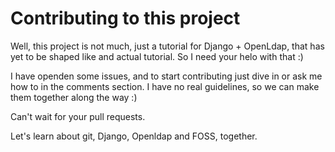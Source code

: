 # Contributing to this project

Well, this project is not much, just a tutorial for Django + OpenLdap, that has yet to be shaped like and actual tutorial.
So I need your helo with that :) 

I have openden some issues, and to start contributing just dive in or ask me how to in the comments section.
I have no real guidelines, so we can make them together along the way :)

Can't wait for your pull requests.

Let's learn about git, Django, Openldap and FOSS, together.
